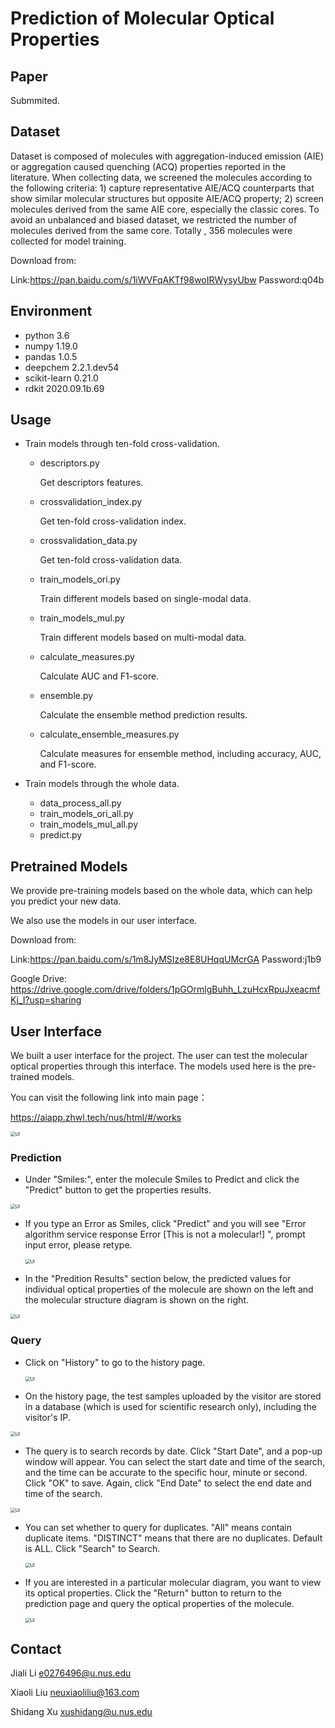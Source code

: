 
# Prediction of Molecular Optical Properties
## Paper

Submmited.

## Dataset

Dataset is composed of molecules with aggregation-induced emission (AIE) or aggregation caused quenching (ACQ) properties reported in the literature. When collecting data, we screened the molecules according to the following criteria: 1) capture representative AIE/ACQ counterparts that show similar molecular structures but opposite AIE/ACQ property; 2) screen molecules derived from the same AIE core, especially the classic cores. To avoid an unbalanced and biased dataset, we restricted the number of molecules derived from the same core. Totally , 356 molecules were collected for model training.

Download from:

Link:https://pan.baidu.com/s/1iWVFqAKTf98woIRWysyUbw  Password:q04b

## Environment

- python  3.6
- numpy  1.19.0
- pandas  1.0.5
- deepchem   2.2.1.dev54
- scikit-learn  0.21.0
- rdkit  2020.09.1b.69

## Usage

- Train models through ten-fold cross-validation.

  - descriptors.py    

    Get descriptors features.

  - crossvalidation_index.py    

    Get ten-fold cross-validation index.

  - crossvalidation_data.py    

    Get ten-fold cross-validation data.

  - train_models_ori.py    

    Train different models based on single-modal data.

  - train_models_mul.py    

    Train different models based on multi-modal data.
    
  - calculate_measures.py

    Calculate AUC and F1-score.

  - ensemble.py

    Calculate the ensemble method prediction results.

  - calculate_ensemble_measures.py 

    Calculate measures for ensemble method, including accuracy, AUC, and F1-score.

- Train models through the whole data.
  - data_process_all.py
  - train_models_ori_all.py
  - train_models_mul_all.py
  - predict.py

## Pretrained Models

We provide pre-training models based on the whole data, which can help you predict your new data. 

We also use the models in our user interface. 

Download from:

Link:https://pan.baidu.com/s/1m8JyMSIze8E8UHqqUMcrGA  Password:j1b9

Google Drive: https://drive.google.com/drive/folders/1pGOrmlgBuhh_LzuHcxRpuJxeacmfKj_I?usp=sharing

## User Interface


We built a user interface for the project. The user can test the molecular optical properties through this interface. The models used here is the pre-trained models.

You can visit the following link into main page：

https://aiapp.zhwl.tech/nus/html/#/works

<img src="img/3.png" alt="UI" style="zoom:50%;" />

### Prediction

- Under "Smiles:", enter the molecule Smiles to Predict and click the "Predict" button to get the properties results.

<img src="img/4.png" alt="UI" style="zoom:50%;" />

- If you type an Error as Smiles, click "Predict" and you will see "Error algorithm service response Error [This is not a molecular!] ", prompt input error, please retype.

  <img src="img/11.png" alt="UI" style="zoom:50%;" />

- In the "Predition Results" section below, the predicted values for individual optical properties of the molecule are shown on the left and the molecular structure diagram is shown on the right.

<img src="img/5.png" alt="UI" style="zoom:50%;" />

###  Query

- Click on "History" to go to the history page.

  <img src="img/6.png" alt="UI" style="zoom:50%;" />

- On the history page, the test samples uploaded by the visitor are stored in a database (which is used for scientific research only), including the visitor's IP.

<img src="img/7.png" alt="UI" style="zoom:50%;" />

- The query is to search records by date. Click "Start Date", and a pop-up window will appear. You can select the start date and time of the search, and the time can be accurate to the specific hour, minute or second. Click "OK" to save. Again, click "End Date" to select the end date and time of the search.


<img src="img/8.png" alt="UI" style="zoom:50%;" />

- You can set whether to query for duplicates. "All" means contain duplicate items. "DISTINCT" means that there are no duplicates. Default is ALL. Click "Search" to Search.

  <img src="img/9.png" alt="UI" style="zoom:50%;" />

- If you are interested in a particular molecular diagram, you want to view its optical properties. Click the "Return" button to return to the prediction page and query the optical properties of the molecule.

  <img src="img/10.png" alt="UI" style="zoom:50%;" />

## Contact

Jiali Li [e0276496@u.nus.edu](mailto:e0276496@u.nus.edu)

Xiaoli Liu [neuxiaoliliu@163.com](mailto:neuxiaoliliu@163.com)

Shidang Xu [xushidang@u.nus.edu](mailto:xushidang@u.nus.edu)

